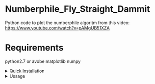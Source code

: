 # Numberphile_Fly_Straight_Dammit
Python code to plot the numberphile algoritm from this video: https://www.youtube.com/watch?v=pAMgUB51XZA

# Requirements
python2.7 or avobe
matplotlib
numpy

<details>
  <summary>Quick Installation</summary>
  `sudo apt install git python3 -y`
  
  `git clone https://github.com/Rexus09/Numberphile_Fly_Straight_Dammit/tree/main`
  
  `pip3 install matplotlib numpy`
</details>

<details>
  <summary>Ussage</summary>
  Run:
  `python3 numberphile.py <number of points> <color of points>`
  
  Example:
  `python3 numberphile.py 1000 c` 
  Result: https://drive.google.com/file/d/1SNTAFCOpsZ5JE3GOhye0Sr_o3P72eoak/view?usp=sharing
  
</details>
